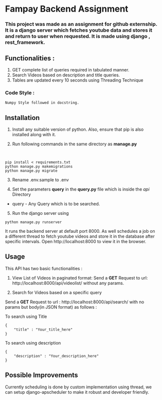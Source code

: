 # Fampay Backend Assignment

### This project was made as an assignment for github externship. It is a django server which fetches youtube data and stores it and return to user when requested. It is made using django , rest_framework.
## Functionalities : 

1. GET complete list of queries required in tabulated manner.
2. Search Videos based on description and title queries.
3. Tables are updated every 10 seconds using Threading Technique

### Code Style :
    Numpy Style followed in docstring.


## Installation 
1. Install any suitable version of python. Also, ensure that pip is also installed along with it.

2. Run following commands in the same directory as <b>manage.py</b>

<br>

```
pip install < requirements.txt
python manage.py makemigrations
python manage.py migrate
```

3. Rename .env.sample to .env

4. Set the parameters <b>query</b> in the <b>query.py</b> file which is inside the *api* Directory
<ul>
<li>query - Any Query which is to be searched.</li>
</ul>

5. Run the django server using
```
python manage.py runserver
```

It runs the backend server at default port 8000. As well schedules a job on a different thread to fetch youtube videos and store it in the database after specific intervals. Open http://localhost:8000 to view it in the browser.
## Usage 
This API has two basic functionalities : 

1. View List of Videos in paginated format:
Send a <b>GET</b> Request to url: http://localhost:8000/api/videolist/
 without any params.

2. Search for Videos based on a specific query

Send a <b>GET</b> Request to url : 
http://localhost:8000/api/search/ with no params but body(in JSON format) as follows : 

To search using Title
```
{
    "title" : "Your_title_here"
}
```

To search using description
```
{
    "description" : "Your_description_here" 
}
```

## Possible Improvements
Currently scheduling is done by custom implementation using thread, we can setup django-apscheduler to make it robust and developer friendly. 
